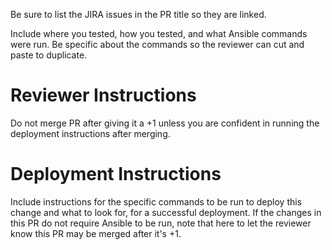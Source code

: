 Be sure to list the JIRA issues in the PR title so they are linked.

Include where you tested, how you tested, and what Ansible commands were run.  Be specific about the commands so the reviewer can cut and paste to duplicate.

# Reviewer Instructions

Do not merge PR after giving it a +1 unless you are confident in running the deployment instructions after merging.

# Deployment Instructions

Include instructions for the specific commands to be run to deploy this change and what to look for, for a successful deployment.  If the changes in this PR do not require Ansible to be run, note that here to let the reviewer know this PR may be merged after it's +1.
